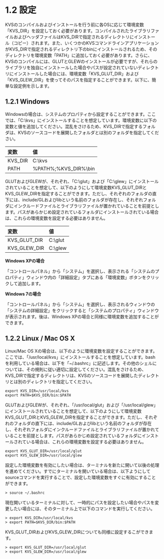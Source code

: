 # 1.2 設定 #
KVSのコンパイルおよびインストールを行う前に各OSに応じて環境変数「KVS\_DIR」を設定しておく必要があります。コンパイルされたライブラリファイルおよびヘッダファイルはKVS\_DIRで指定されるディレクトリにインストール（コピー）されます。また、いくつかのKVSコマンドラインアプリケーションがKVS\_DIRで指定されるディレクトリ下のbinにインストールされるため、そのディレクトリを環境変数「PATH」に追加しておく必要があります。さらに、KVSのコンパイルには、GLUTとGLEWのインストールが必要ですが、それらのライブラリを独自にインストールした場合やパスが設定されていないディレクトリにインストールした場合には、環境変数「KVS\_GLUT\_DIR」および「KVS\_GLEW\_DIR」を使ってそのパスを指定することができます。以下に、簡単な設定例を示します。

## 1.2.1 Windows ##
Windowsの場合は、システムのプロパティから設定することができます。ここでは、「C:\kvs」にインストールすることを想定しています。環境変数に以下の変数と値を追加してください。混乱をさけるため、KVS\_DIRで指定するフォルダは、KVSのソースコードを展開したフォルダとは別のフォルダを指定してください。

| **変数** | **値** |
|:-------|:------|
| KVS\_DIR | C:\kvs |
| PATH   | %PATH%;%KVS\_DIR%\bin|

GLUTおよびGLEWが、それぞれ、「C:\glut」および「C:\glew」にインストールされていることを想定して、以下のようにして環境変数KVS\_GLUT\_DIRとKVS\_GLEW\_DIRを指定することができます。ただし、それぞれのフォルダの直下には、include/GLおよびlibという名前のフォルダが存在し、それぞれフォルダにインクルードファイルとライブラリファイルが置かれていることを前提とします。パスがあらかじめ設定されているフォルダにインストールされている場合は、これらの環境変数を設定する必要はありません。

| **変数** | **値** |
|:-------|:------|
| KVS\_GLUT\_DIR | C:\glut |
| KVS\_GLEW\_DIR | C:\glew |

**Windows XPの場合**

「コントロールパネル」から「システム」を選択し、表示される「システムのプロパティ」ウィンドウ内の「詳細設定」タブにある「環境変数」ボタンをクリックして追加します。

**Windows 7の場合**

「コントロールパネル」から「システム」を選択し、表示されるウィンドウの「システムの詳細設定」をクリックすると「システムのプロパティ」ウィンドウが表示されます。後は、Windows XPの場合と同様に環境変数を追加することができます。

## 1.2.2 Linux / Mac OS X ##
Linux/Mac OS Xの場合は、以下のように環境変数を設定することができます。ここでは、「/usr/local/kvs」にインストールすることを想定しています。bashを利用している場合は、以下を「~/.bashrc」に記述します。その他のシェルについては、その規則に従い適切に設定してください。混乱をさけるため、KVS\_DIRで指定するディレクトリは、KVSのソースコードを展開したディレクトリとは別のディレクトリを指定してください。

```
export KVS_DIR=/usr/local/kvs
export PATH=$KVS_DIR/bin:$PATH
```

GLUTおよびGLEWが、それぞれ、「/usr/local/glut」および「/usr/local/glew」にインストールされていることを想定して、以下のようにして環境変数KVS\_GLUT\_DIRとKVS\_GLEW\_DIRを指定することができます。ただし、それぞれのフォルダの直下には、include/GLおよびlibという名前のフォルダが存在し、それぞれフォルダにインクルードファイルとライブラリファイルが置かれていることを前提とします。パスがあらかじめ設定されているフォルダにインストールされている場合は、これらの環境変数を設定する必要はありません。

```
export KVS_GLUT_DIR=/usr/local/glut
export KVS_GLEW_DIR=/usr/local/glew
```

設定した環境変数を有効にしたい場合は、ターミナルを新たに開いて以後の処理を進めてください。すでにターミナルを開いている場合は、以下ようにしてsourceコマンドを実行することで、設定した環境変数をすぐに有効にすることができます。

```
> source ~/.bashrc
```

現在開いているターミナルに対して、一時的にパスを設定したい場合やパスを変更したい場合には、そのターミナル上で以下のコマンドを実行してください。

```
> export KVS_DIR=/usr/local/kvs
> export PATH=$KVS_DIR/bin:$PATH
```

KVS\_GLUT\_DIRおよびKVS\_GLEW\_DIRについても同様に設定するこができます。

```
> export KVS_GLUT_DIR=/usr/local/glut
> export KVS_GLEW_DIR=/usr/local/glew
```